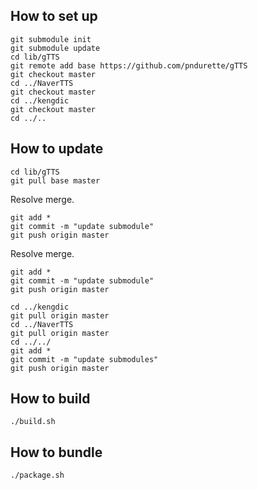 How to set up
-------------

```
git submodule init
git submodule update
cd lib/gTTS
git remote add base https://github.com/pndurette/gTTS
git checkout master
cd ../NaverTTS
git checkout master
cd ../kengdic
git checkout master
cd ../..
```

How to update
-------------

```
cd lib/gTTS
git pull base master
```

Resolve merge.

```
git add *
git commit -m "update submodule"
git push origin master
```

Resolve merge.

```
git add *
git commit -m "update submodule"
git push origin master

cd ../kengdic
git pull origin master
cd ../NaverTTS
git pull origin master
cd ../../
git add *
git commit -m "update submodules"
git push origin master
```

How to build
------------

```
./build.sh
```

How to bundle
-------------

```
./package.sh
```
